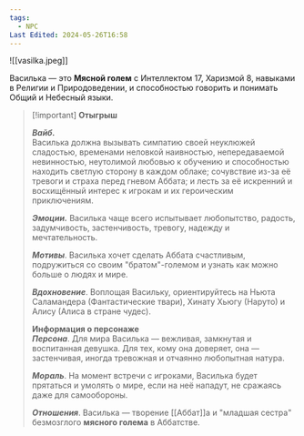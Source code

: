 ```yaml
---
tags:
  - NPC
Last Edited: 2024-05-26T16:58
---
```

![[vasilka.jpeg]]

Василька — это **Мясной голем** с Интеллектом 17, Харизмой 8, навыками в Религии и Природоведении, и способностью говорить и понимать Общий и Небесный языки.

> [!important] **Отыгрыш**
> 
>   
> _**Вайб.**_  
> Василька должна вызывать симпатию своей неуклюжей сладостью, временами неловкой наивностью, непередаваемой невинностью, неутолимой любовью к обучению и способностью находить светлую сторону в каждом облаке; сочувствие из-за её тревоги и страха перед гневом Аббата; и лесть за её искренний и восхищённый интерес к игрокам и их героическим приключениям.
> 
> _**Эмоции.**_ Василька чаще всего испытывает любопытство, радость, задумчивость, застенчивость, тревогу, надежду и мечтательность.
> 
> _**Мотивы**_. Василька хочет сделать Аббата счастливым, подружиться со своим "братом"-големом и узнать как можно больше о людях и мире.
> 
> _**Вдохновение**_. Воплощая Васильку, ориентируйтесь на Ньюта Саламандера (Фантастические твари), Хинату Хьюгу (Наруто) и Алису (Алиса в стране чудес).
> 
> **Информация о персонаже**  
> _**Персона**_. Для мира Василька — вежливая, замкнутая и воспитанная девушка. Для тех, кому она доверяет, она — застенчивая, иногда тревожная и отчаянно любопытная натура.
> 
> _**Мораль**_. На момент встречи с игроками, Василька будет прятаться и умолять о мире, если на неё нападут, не сражаясь даже для самообороны.
> 
> _**Отношения**_. Василька — творение [[Аббат]]а и "младшая сестра" безмозглого **мясного голема** в Аббатстве.